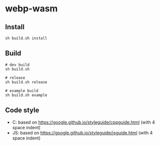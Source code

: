 # webp-wasm

## Install
```shell
sh build.sh install
```

## Build
```shell
# dev build
sh build.sh

# release
sh build.sh release

# example build
sh build.sh example
```


## Code style

+ C: based on https://google.github.io/styleguide/cppguide.html (with 4 space indent)
+ JS: based on https://google.github.io/styleguide/jsguide.html (with 4 space indent)
